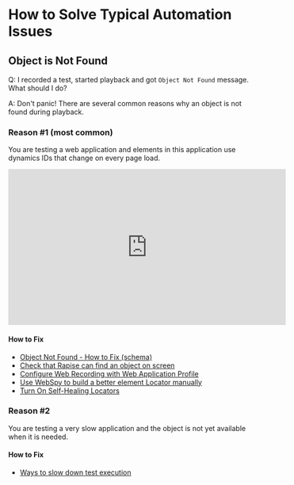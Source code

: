 # How to Solve Typical Automation Issues

## Object is Not Found

Q: I recorded a test, started playback and got `Object Not Found` message. What should I do?

A: Don't panic! There are several common reasons why an object is not found during playback.

### Reason #1 (most common)

You are testing a web application and elements in this application use dynamics IDs that change on every page load.

<iframe width="560" height="315" src="https://www.youtube.com/embed/1QBA7TunnOY" frameborder="0" allow="accelerometer; autoplay; encrypted-media; gyroscope; picture-in-picture" allowfullscreen></iframe>

#### How to Fix

- [Object Not Found - How to Fix (schema)](/Guide/object_not_found/)
- [Check that Rapise can find an object on screen](https://www.inflectra.com/Support/KnowledgeBase/KB375.aspx)
- [Configure Web Recording with Web Application Profile](/Guide/web_app_profile/)
- [Use WebSpy to build a better element Locator manually](/Guide/web_spy/)
- [Turn On Self-Healing Locators](/Guide/web_self_healing/)

### Reason #2

You are testing a very slow application and the object is not yet available when it is needed.

#### How to Fix

- [Ways to slow down test execution](https://www.inflectra.com/Support/KnowledgeBase/KB301.aspx)